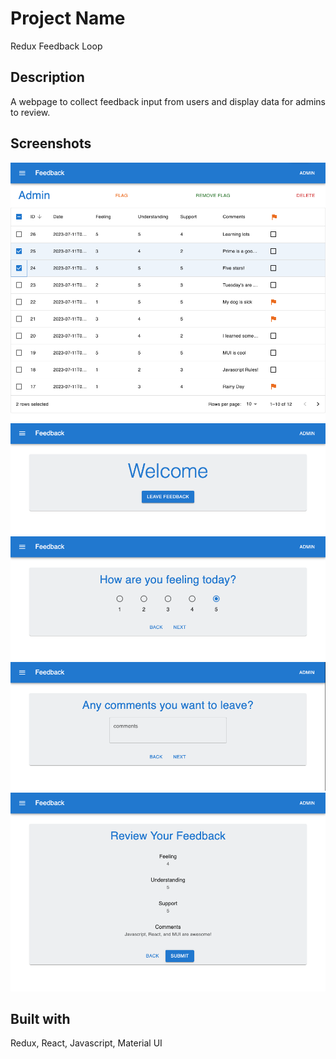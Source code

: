 # Project Name

Redux Feedback Loop

## Description

A webpage to collect feedback input from users and display data for admins to review.

## Screenshots

![alt text](./screenshots/Screenshot-admin.png)
![alt text](./screenshots/Screenshot-welcome.png)
![alt text](./screenshots/Screenshot-radio.png)
![alt text](./screenshots/Screenshot-comments.png)
![alt text](./screenshots/Screenshot-review.png)

## Built with

Redux, React, Javascript, Material UI
